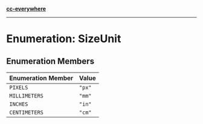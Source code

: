 [**cc-everywhere**](../../../../../index.md)

***

# Enumeration: SizeUnit

## Enumeration Members

| Enumeration Member | Value |
| ------ | ------ |
| <a id="pixels"></a> `PIXELS` | `"px"` |
| <a id="millimeters"></a> `MILLIMETERS` | `"mm"` |
| <a id="inches"></a> `INCHES` | `"in"` |
| <a id="centimeters"></a> `CENTIMETERS` | `"cm"` |

